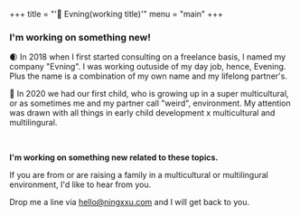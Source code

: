 +++
title = "'🌙 Evning(working title)'"
menu = "main"
+++

### I'm working on something new!

🌒 In 2018 when I first started consulting on a freelance basis, I named my company "Evning". I was working outuside of my day job, hence, Evening. Plus the name is a combination of my own name and my lifelong partner's.


👶 In 2020 we had our first child, who is growing up in a super multicultural, or as sometimes me and my partner call "weird", environment. My attention was drawn with all things in early child development x multicultural and multilingural.


&nbsp;
&nbsp;

**I'm working on something new related to these topics.**

If you are from or are raising a family in a multicultural or multilingural environment, I'd like to hear from you.

Drop me a line via [hello@ningxxu.com](mailto:hello@ningxxu.com) and I will get back to you.